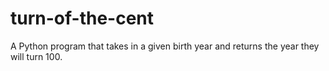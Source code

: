 # turn-of-the-cent
A Python program that takes in a given birth year and returns the year they will turn 100.
